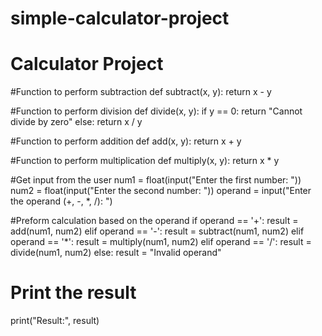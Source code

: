 # simple-calculator-project
# Calculator Project

#Function to perform subtraction
def subtract(x, y):
    return x - y

#Function to perform division
def divide(x, y):
    if y == 0:
        return "Cannot divide by zero"
    else:
        return x / y

#Function to perform addition
def add(x, y):
    return x + y

#Function to perform multiplication
def multiply(x, y):
    return x * y

#Get input from the user
num1 = float(input("Enter the first number: "))
num2 = float(input("Enter the second number: "))
operand = input("Enter the operand (+, -, *, /): ")

#Preform calculation based on the operand
if operand == '+':
    result = add(num1, num2)
elif operand == '-':
    result = subtract(num1, num2)
elif operand == '*':
    result = multiply(num1, num2)
elif operand == '/':
    result = divide(num1, num2)
else:
    result = "Invalid operand"

# Print the result
print("Result:", result)
